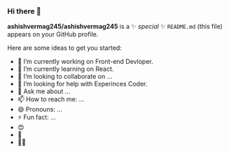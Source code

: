 ### Hi there 👋


**ashishvermag245/ashishvermag245** is a ✨ _special_ ✨ `README.md` (this file) appears on your GitHub profile.

Here are some ideas to get you started:

- 🔭 I’m currently working on Front-end Devloper.
- 🌱 I’m currently learning on React.
- 👯 I’m looking to collaborate on ...
- 🤔 I’m looking for help with Experinces Coder.
- 💬 Ask me about ...
- 📫 How to reach me: ...
- 😄 Pronouns: ...
- ⚡ Fun fact: ...
- 😍 
- 👾
- 💪🏻

